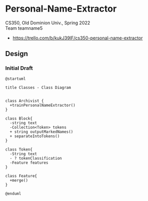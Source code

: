 # Personal-Name-Extractor
CS350, Old Dominion Univ., Spring 2022  
Team teamname5  
* https://trello.com/b/kukJ39lF/cs350-personal-name-extractor

## Design

### Initial Draft

```
@startuml

title Classes - Class Diagram


class Archivist {
  +trainPersonalNameExtractor()
}

class Block{
  -string text
  -Collection<Token> tokens
  + string outputMarkedNames()
  + separateIntoTokens()
}

class Token{
  -String text
  - ? tokenClassification
  -Feature features
}

class Feature{
  +merge()
}

@enduml
```
